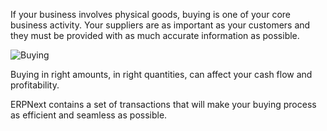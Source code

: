 If your business involves physical goods, buying is one of your core business
activity. Your suppliers are as important as your customers and they must be
provided with as much accurate information as possible.  

![Buying](http://erpnext.org/assets/erpnext_org/images/erpnext/buying-home.png)

Buying in right amounts, in right quantities, can affect your cash flow and
profitability.

ERPNext contains a set of transactions that will make your buying process as
efficient and seamless as possible.

